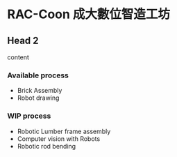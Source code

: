 # RAC-Coon 成大數位智造工坊
## Head 2
content
### Available process
* Brick Assembly
* Robot drawing
  
### WIP process
* Robotic Lumber frame assembly
* Computer vision with Robots
* Robotic rod bending 